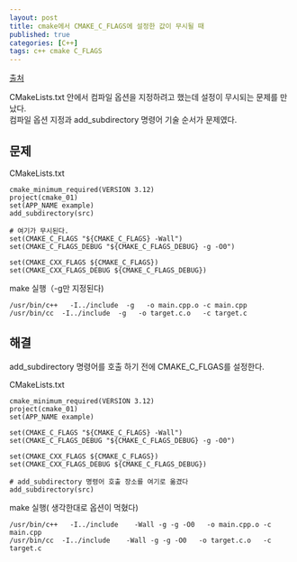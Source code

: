 ```yaml
---
layout: post
title: cmake에서 CMAKE_C_FLAGS에 설정한 값이 무시될 때
published: true
categories: [C++]
tags: c++ cmake C_FLAGS
---
```

[출처](https://qiita.com/tchofu/items/5645c6ee1b3dffc94ae0 )  
  
  
CMakeLists.txt 안에서 컴파일 옵션을 지정하려고 했는데 설정이 무시되는 문제를 만났다.  
컴파일 옵션 지정과 add_subdirectory 명령어 기술 순서가 문제였다.  


## 문제
CMakeLists.txt  
```
cmake_minimum_required(VERSION 3.12)
project(cmake_01)
set(APP_NAME example)
add_subdirectory(src)

# 여기가 무시된다.
set(CMAKE_C_FLAGS "${CMAKE_C_FLAGS} -Wall")
set(CMAKE_C_FLAGS_DEBUG "${CMAKE_C_FLAGS_DEBUG} -g -O0")

set(CMAKE_CXX_FLAGS ${CMAKE_C_FLAGS})
set(CMAKE_CXX_FLAGS_DEBUG ${CMAKE_C_FLAGS_DEBUG})
```
  
  
make 실행（-g만 지정된다)  
```
/usr/bin/c++   -I../include  -g   -o main.cpp.o -c main.cpp
/usr/bin/cc  -I../include  -g   -o target.c.o   -c target.c
```
  
  
  
## 해결
add_subdirectory 명령어를 호출 하기 전에 CMAKE_C_FLGAS를 설정한다.  

CMakeLists.txt  
```
cmake_minimum_required(VERSION 3.12)
project(cmake_01)
set(APP_NAME example)

set(CMAKE_C_FLAGS "${CMAKE_C_FLAGS} -Wall")
set(CMAKE_C_FLAGS_DEBUG "${CMAKE_C_FLAGS_DEBUG} -g -O0")

set(CMAKE_CXX_FLAGS ${CMAKE_C_FLAGS})
set(CMAKE_CXX_FLAGS_DEBUG ${CMAKE_C_FLAGS_DEBUG})

# add_subdirectory 명령어 호출 장소를 여기로 옮겼다
add_subdirectory(src)
```
  
  
make 실행( 생각한대로 옵션이 먹혔다)  
```
/usr/bin/c++   -I../include    -Wall -g -g -O0   -o main.cpp.o -c main.cpp
/usr/bin/cc  -I../include    -Wall -g -g -O0   -o target.c.o   -c target.c
```
  
